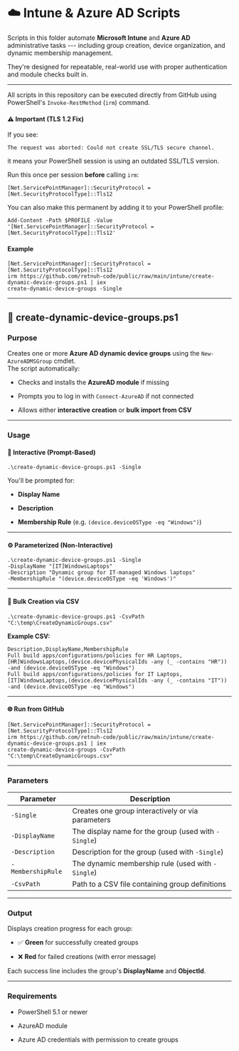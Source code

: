 ☁️ Intune & Azure AD Scripts
============================

Scripts in this folder automate **Microsoft Intune** and **Azure AD** administrative tasks --- including group creation, device organization, and dynamic membership management.

They're designed for repeatable, real-world use with proper authentication and module checks built in.

* * * * *

All scripts in this repository can be executed directly from GitHub using PowerShell's `Invoke-RestMethod` (`irm`) command.

#### ⚠️ Important (TLS 1.2 Fix)

If you see:

`The request was aborted: Could not create SSL/TLS secure channel.`

it means your PowerShell session is using an outdated SSL/TLS version.

Run this once per session **before** calling `irm`:

`[Net.ServicePointManager]::SecurityProtocol = [Net.SecurityProtocolType]::Tls12`

You can also make this permanent by adding it to your PowerShell profile:

`Add-Content -Path $PROFILE -Value '[Net.ServicePointManager]::SecurityProtocol = [Net.SecurityProtocolType]::Tls12'`

#### Example

`[Net.ServicePointManager]::SecurityProtocol = [Net.SecurityProtocolType]::Tls12`\
`irm https://github.com/retnuh-code/public/raw/main/intune/create-dynamic-device-groups.ps1 | iex`\
`create-dynamic-device-groups -Single`

* * * * *

🧩 create-dynamic-device-groups.ps1
-----------------------------------

### Purpose

Creates one or more **Azure AD dynamic device groups** using the `New-AzureADMSGroup` cmdlet.\
The script automatically:

-   Checks and installs the **AzureAD module** if missing

-   Prompts you to log in with `Connect-AzureAD` if not connected

-   Allows either **interactive creation** or **bulk import from CSV**

* * * * *

### Usage

#### 🧠 Interactive (Prompt-Based)

`.\create-dynamic-device-groups.ps1 -Single`

You'll be prompted for:

-   **Display Name**

-   **Description**

-   **Membership Rule** (e.g. `(device.deviceOSType -eq "Windows")`)

* * * * *

#### ⚙️ Parameterized (Non-Interactive)

`.\create-dynamic-device-groups.ps1 -Single `\
    `-DisplayName "[IT]WindowsLaptops" `\
    `-Description "Dynamic group for IT-managed Windows laptops" `\
    `-MembershipRule "(device.deviceOSType -eq 'Windows')"`

* * * * *

#### 📁 Bulk Creation via CSV

`.\create-dynamic-device-groups.ps1 -CsvPath "C:\temp\CreateDynamicGroups.csv"`

**Example CSV:**

`Description,DisplayName,MembershipRule`\
`Full build apps/configurations/policies for HR Laptops,[HR]WindowsLaptops,(device.devicePhysicalIds -any (_ -contains "HR")) -and (device.deviceOSType -eq "Windows")`\
`Full build apps/configurations/policies for IT Laptops,[IT]WindowsLaptops,(device.devicePhysicalIds -any (_ -contains "IT")) -and (device.deviceOSType -eq "Windows")`

* * * * *

#### 🌐 Run from GitHub

`[Net.ServicePointManager]::SecurityProtocol = [Net.SecurityProtocolType]::Tls12`\
`irm https://github.com/retnuh-code/public/raw/main/intune/create-dynamic-device-groups.ps1 | iex`\
`create-dynamic-device-groups -CsvPath "C:\temp\CreateDynamicGroups.csv"`

* * * * *

### Parameters

| Parameter | Description |
| --- | --- |
| `-Single` | Creates one group interactively or via parameters |
| `-DisplayName` | The display name for the group (used with `-Single`) |
| `-Description` | Description for the group (used with `-Single`) |
| `-MembershipRule` | The dynamic membership rule (used with `-Single`) |
| `-CsvPath` | Path to a CSV file containing group definitions |

* * * * *

### Output

Displays creation progress for each group:

-   ✅ **Green** for successfully created groups

-   ❌ **Red** for failed creations (with error message)

Each success line includes the group's **DisplayName** and **ObjectId**.

* * * * *

### Requirements

-   PowerShell 5.1 or newer

-   AzureAD module

-   Azure AD credentials with permission to create groups


